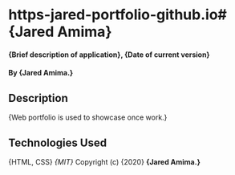 # https-jared-portfolio-github.io# {Jared Amima}
#### {Brief description of application}, {Date of current version}
#### By **{Jared Amima.}**
## Description
{Web portfolio is used to showcase once work.}
## Technologies Used
{HTML, CSS}
*{MIT}*
Copyright (c) {2020} **{Jared Amima.}**
  
